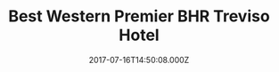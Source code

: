 ---
date: 2017-07-16T14:50:08.000Z
title: Best Western Premier BHR Treviso Hotel
latitude: 45.66850616006014
longitude: 12.180326250381768
url: https://www.bestwestern.com/en_US/book/hotel-rooms.98323.html?iata=00171890&ssob=BLBWI0003G
category: checkin
---